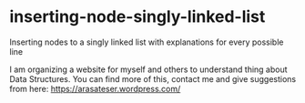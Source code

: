 # inserting-node-singly-linked-list
Inserting nodes to a singly linked list with explanations for every possible line

I am organizing a website for myself and others to understand thing about Data Structures.
You can find more of this, 
contact me and 
give suggestions from here: https://arasateser.wordpress.com/
